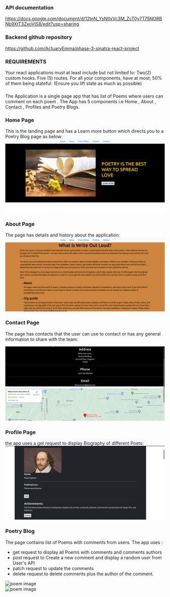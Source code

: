 

### API documentation
https://docs.google.com/document/d/12tnN_YsNtlxVc3M_ZcT0y7T75NORBNb9XtT3ZxoVIS8/edit?usp=sharing

### Backend github repository
https://github.com/ActuaryEmma/phase-3-sinatra-react-project



### REQUIREMENTS
Your react applications must at least include but not limited to:
Two(2) custom hooks.
Five (5) routes.
For all your components, have at most; 50% of them being stateful. (Ensure you lift state as much as possible)

### 
The Application is a single page app that has list of Poems where users can comment on each poem . 
The App has 5 components i.e Home , About , Contact , Profiles and Poetry Blogs.

### Home Page

This is the landing page and has a Learn more button which directs you to a Poetry Blog page as below:
![home image](src/images/firstPage.png)

### About Page
The page has details and history about the application:
![about image](src/images/About.png)

### Contact Page
The page has contacts that the user can use to contact or has any general information to share with the team:

![contact image](src/images/Contact.png)

### Profile Page
the app uses a get request to display Biography  of  different Poets:
![profile image](src/images/Profile.png) 

### Poetry Blog
The page contains list of Poems with comments from users.
The app uses :
- get request to display all Poems with comments and comments authors
- post request to Create a new comment and display a random user from User's API
- patch request to update the comments
- delete request to delete comments plus the author of the comment.

![poem image](src/images/poet1.png)  
![poem image](src/images/poet2.png) 
  

















